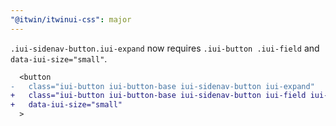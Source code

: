 ```yaml
---
"@itwin/itwinui-css": major
---
```


`.iui-sidenav-button.iui-expand` now requires `.iui-button .iui-field` and `data-iui-size="small"`.

```diff
  <button
-   class="iui-button iui-button-base iui-sidenav-button iui-expand"
+   class="iui-button iui-button-base iui-sidenav-button iui-field iui-expand"
+   data-iui-size="small"
  >
```
